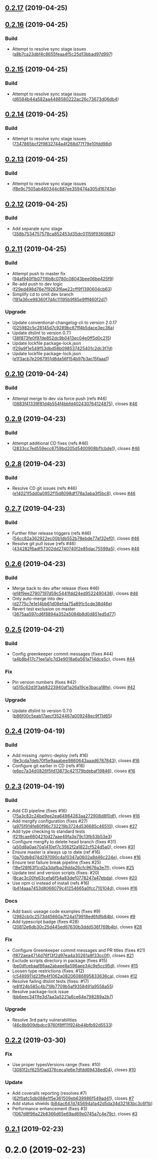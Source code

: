 ## [0.2.17](https://github.com/JustinLivi/redux-keyable/compare/v0.2.16...v0.2.17) (2019-04-25)




## [0.2.16](https://github.com/JustinLivi/redux-keyable/compare/v0.2.15...v0.2.16) (2019-04-25)


### Build

* Attempt to resolve sync stage issues ([a8b7ca23dbf4c8655feaa4f5c25d13bbad97d997](https://github.com/JustinLivi/redux-keyable/commit/a8b7ca23dbf4c8655feaa4f5c25d13bbad97d997))



## [0.2.15](https://github.com/JustinLivi/redux-keyable/compare/v0.2.14...v0.2.15) (2019-04-25)


### Build

* Attempt to resolve sync stage issues ([d6584b44a582aa4488580222ac26c73673d06db4](https://github.com/JustinLivi/redux-keyable/commit/d6584b44a582aa4488580222ac26c73673d06db4))



## [0.2.14](https://github.com/JustinLivi/redux-keyable/compare/v0.2.13...v0.2.14) (2019-04-25)


### Build

* Attempt to resolve sync stage issues ([7347865bcf2f9832744a4f268d77f79e10fdd98d](https://github.com/JustinLivi/redux-keyable/commit/7347865bcf2f9832744a4f268d77f79e10fdd98d))



## [0.2.13](https://github.com/JustinLivi/redux-keyable/compare/v0.2.12...v0.2.13) (2019-04-25)


### Build

* Attempt to resolve sync stage issues ([f8e9c7505ab460344c887ee359474a305d16743e](https://github.com/JustinLivi/redux-keyable/commit/f8e9c7505ab460344c887ee359474a305d16743e))



## [0.2.12](https://github.com/JustinLivi/redux-keyable/compare/v0.2.11...v0.2.12) (2019-04-25)


### Build

* Add separate sync stage ([358b7534757578ca852453d35dc01159f9360882](https://github.com/JustinLivi/redux-keyable/commit/358b7534757578ca852453d35dc01159f9360882))



## [0.2.11](https://github.com/JustinLivi/redux-keyable/compare/v0.2.10...v0.2.11) (2019-04-25)


### Build

* Attempt push to master fix ([94af940f1b07116b8c0780c08043bee06be425f9](https://github.com/JustinLivi/redux-keyable/commit/94af940f1b07116b8c0780c08043bee06be425f9))
* Re-add push to dev logic ([f29ed498d76e7f9263f6ae22cff9f1390604cb63](https://github.com/JustinLivi/redux-keyable/commit/f29ed498d76e7f9263f6ae22cff9f1390604cb63))
* Simplify cd to omit dev branch ([191a36ce98360f7d4c11195b9f85e9fff460f2d7](https://github.com/JustinLivi/redux-keyable/commit/191a36ce98360f7d4c11195b9f85e9fff460f2d7))

### Upgrade

* Update conventional-changelog-cli to version 2.0.17 ([025982c5c28145d7c9289bc67ff4b5dace3ec36a](https://github.com/JustinLivi/redux-keyable/commit/025982c5c28145d7c9289bc67ff4b5dace3ec36a))
* Update dtslint to version 0.7.1 ([38f873fe0f97de852dc9b0413ec04e0ff5d0c215](https://github.com/JustinLivi/redux-keyable/commit/38f873fe0f97de852dc9b0413ec04e0ff5d0c215))
* Update lockfile package-lock.json ([f29a9f1e549f53dbd58b098537425401c2dc3f7d](https://github.com/JustinLivi/redux-keyable/commit/f29a9f1e549f53dbd58b098537425401c2dc3f7d))
* Update lockfile package-lock.json ([e1f3acb7e2067951d8da56f154b97b3ac15faaa1](https://github.com/JustinLivi/redux-keyable/commit/e1f3acb7e2067951d8da56f154b97b3ac15faaa1))



## [0.2.10](https://github.com/JustinLivi/redux-keyable/compare/v0.2.9...v0.2.10) (2019-04-24)


### Build

* Attempt merge to dev via force push (refs #46) ([0883f41339f81d4b554f4bbfd402430764124875](https://github.com/JustinLivi/redux-keyable/commit/0883f41339f81d4b554f4bbfd402430764124875)), closes [#46](https://github.com/JustinLivi/redux-keyable/issues/46)



## [0.2.9](https://github.com/JustinLivi/redux-keyable/compare/v0.2.8...v0.2.9) (2019-04-23)


### Build

* Attempt additional CD fixes (refs #46) ([2833cc7ed559ecc6759bd205d5400908bf1cbde1](https://github.com/JustinLivi/redux-keyable/commit/2833cc7ed559ecc6759bd205d5400908bf1cbde1)), closes [#46](https://github.com/JustinLivi/redux-keyable/issues/46)



## [0.2.8](https://github.com/JustinLivi/redux-keyable/compare/v0.2.7...v0.2.8) (2019-04-23)


### Build

* Resolve CD git issues (refs #46) ([e14021f5dd0a0952f15d8098df178a3aba3f5bc8](https://github.com/JustinLivi/redux-keyable/commit/e14021f5dd0a0952f15d8098df178a3aba3f5bc8)), closes [#46](https://github.com/JustinLivi/redux-keyable/issues/46)



## [0.2.7](https://github.com/JustinLivi/redux-keyable/compare/v0.2.6...v0.2.7) (2019-04-23)


### Build

* Further filter release triggers (refs #46) ([54cc82a362922ec00b1db552b78ebde77af32ef0](https://github.com/JustinLivi/redux-keyable/commit/54cc82a362922ec00b1db552b78ebde77af32ef0)), closes [#46](https://github.com/JustinLivi/redux-keyable/issues/46)
* Resolve git pull issue (refs #46) ([434282f6adf57302dd2740740f2e85dac75599a5](https://github.com/JustinLivi/redux-keyable/commit/434282f6adf57302dd2740740f2e85dac75599a5)), closes [#46](https://github.com/JustinLivi/redux-keyable/issues/46)



## [0.2.6](https://github.com/JustinLivi/redux-keyable/compare/v0.2.5...v0.2.6) (2019-04-23)


### Build

* Merge back to dev after release (fixes #46) ([ef4f9ee27907197d59c5441fdd24ed9522490438](https://github.com/JustinLivi/redux-keyable/commit/ef4f9ee27907197d59c5441fdd24ed9522490438)), closes [#46](https://github.com/JustinLivi/redux-keyable/issues/46)
* Only auto-merge into dev ([d2775c7e1e14bb61d08efda75a891c5cde38d46e](https://github.com/JustinLivi/redux-keyable/commit/d2775c7e1e14bb61d08efda75a891c5cde38d46e))
* Revert test exclusion on master ([3675aa597cd6f8894a352a5084b8d0d851ed5d77](https://github.com/JustinLivi/redux-keyable/commit/3675aa597cd6f8894a352a5084b8d0d851ed5d77))



## [0.2.5](https://github.com/JustinLivi/redux-keyable/compare/v0.2.4...v0.2.5) (2019-04-21)


### Build

* Config greenkeeper commit messages (fixes #44) ([a4b8b417c71ee1a1c7d3e9018a6a561a714dce5c](https://github.com/JustinLivi/redux-keyable/commit/a4b8b417c71ee1a1c7d3e9018a6a561a714dce5c)), closes [#44](https://github.com/JustinLivi/redux-keyable/issues/44)

### Fix

* Pin version numbers (fixes #42) ([a515c62d3f3ab8223940af1a26a19ce3baca18fe](https://github.com/JustinLivi/redux-keyable/commit/a515c62d3f3ab8223940af1a26a19ce3baca18fe)), closes [#42](https://github.com/JustinLivi/redux-keyable/issues/42)

### Upgrade

* Update dtslint to version 0.7.0 ([b86f00c5eab17aecf3524467a009248ec9f11d65](https://github.com/JustinLivi/redux-keyable/commit/b86f00c5eab17aecf3524467a009248ec9f11d65))



## [0.2.4](https://github.com/JustinLivi/redux-keyable/compare/v0.2.3...v0.2.4) (2019-04-19)


### Build

* Add missing .npmrc-deploy (refs #16) ([9e3cda7deb70f5e9aaabee9860643aaad6787843](https://github.com/JustinLivi/redux-keyable/commit/9e3cda7deb70f5e9aaabee9860643aaad6787843)), closes [#16](https://github.com/JustinLivi/redux-keyable/issues/16)
* Configure git earlier in CD (refs #16) ([e6ec7a34d0826f5fd13873c421179bdebaf19846](https://github.com/JustinLivi/redux-keyable/commit/e6ec7a34d0826f5fd13873c421179bdebaf19846)), closes [#16](https://github.com/JustinLivi/redux-keyable/issues/16)



## [0.2.3](https://github.com/JustinLivi/redux-keyable/compare/v0.2.2...v0.2.3) (2019-04-19)


### Build

* Add CD pipeline (fixes #16) ([75a3c82c24be9ee2ea64964263aa272908d8f0df](https://github.com/JustinLivi/redux-keyable/commit/75a3c82c24be9ee2ea64964263aa272908d8f0df)), closes [#16](https://github.com/JustinLivi/redux-keyable/issues/16)
* Add mergify configuration (fixes #27) ([a975f914fe80f96c732219b3724d536685c46510](https://github.com/JustinLivi/redux-keyable/commit/a975f914fe80f96c732219b3724d536685c46510)), closes [#27](https://github.com/JustinLivi/redux-keyable/issues/27)
* Add type checking to standard tests ([f219cae6604210d27aae49fa3e79c13fb53b53e3](https://github.com/JustinLivi/redux-keyable/commit/f219cae6604210d27aae49fa3e79c13fb53b53e3))
* Configure mergify to delete head branch (fixes #31) ([a50d8a0ae70a1410ef7c3562f2a1822cf524d5a0](https://github.com/JustinLivi/redux-keyable/commit/a50d8a0ae70a1410ef7c3562f2a1822cf524d5a0)), closes [#31](https://github.com/JustinLivi/redux-keyable/issues/31)
* Ensure master is always up to date (ref #16) ([0a70db8d74d297090c4a10347a0602a8d46c224e](https://github.com/JustinLivi/redux-keyable/commit/0a70db8d74d297090c4a10347a0602a8d46c224e)), closes [#16](https://github.com/JustinLivi/redux-keyable/issues/16)
* Ensure test failure break pipeline (fixes #25) ([18e128f63f1cd2a3dafba29dda26cfc9676a3e7f](https://github.com/JustinLivi/redux-keyable/commit/18e128f63f1cd2a3dafba29dda26cfc9676a3e7f)), closes [#25](https://github.com/JustinLivi/redux-keyable/issues/25)
* Update test and version scripts (fixes: #20) ([8cac3c00fe63cefa6f54a83def0778247a47ebda](https://github.com/JustinLivi/redux-keyable/commit/8cac3c00fe63cefa6f54a83def0778247a47ebda)), closes [#20](https://github.com/JustinLivi/redux-keyable/issues/20)
* Use npm ci instead of install (refs #16) ([b414aaa7453d8066079c41254665a0fcc710104d](https://github.com/JustinLivi/redux-keyable/commit/b414aaa7453d8066079c41254665a0fcc710104d)), closes [#16](https://github.com/JustinLivi/redux-keyable/issues/16)

### Docs

* Add basic useage code examples (fixes #9) ([2982cb0c2573d45660a7f24a179918ed6fdfb84b](https://github.com/JustinLivi/redux-keyable/commit/2982cb0c2573d45660a7f24a179918ed6fdfb84b)), closes [#9](https://github.com/JustinLivi/redux-keyable/issues/9)
* Add typescript badge (fixes #28) ([20812e6db30c25d445ed67630b3ddd536f769b4b](https://github.com/JustinLivi/redux-keyable/commit/20812e6db30c25d445ed67630b3ddd536f769b4b)), closes [#28](https://github.com/JustinLivi/redux-keyable/issues/28)

### Fix

* Configure Greenkeeper commit messages and PR titles (fixes #21) ([f872aea4714d76f13f2d97ea4a30261a8f33cc0f](https://github.com/JustinLivi/redux-keyable/commit/f872aea4714d76f13f2d97ea4a30261a8f33cc0f)), closes [#21](https://github.com/JustinLivi/redux-keyable/issues/21)
* Exclude scripts directory in package (fixes #15) ([be0dfcebaaf86aa2abaee8a596aee34c9e5cc95d](https://github.com/JustinLivi/redux-keyable/commit/be0dfcebaaf86aa2abaee8a596aee34c9e5cc95d)), closes [#15](https://github.com/JustinLivi/redux-keyable/issues/15)
* Loosen type restrictions (fixes: #12) ([c5489911d23ffe4f1062a08206086895833636ca](https://github.com/JustinLivi/redux-keyable/commit/c5489911d23ffe4f1062a08206086895833636ca)), closes [#12](https://github.com/JustinLivi/redux-keyable/issues/12)
* Resolve failing dtslint tests (fixes: #17) ([e81f24b585c4b719b7709b5af9358491a9558a55](https://github.com/JustinLivi/redux-keyable/commit/e81f24b585c4b719b7709b5af9358491a9558a55))
* Resolve package-lock issue ([bb6eec3411fe3d7aa3a5221a6ce64e798289a2b7](https://github.com/JustinLivi/redux-keyable/commit/bb6eec3411fe3d7aa3a5221a6ce64e798289a2b7))

### Upgrade

* Resolve 3rd party vulnerabilities ([46c8b909dbdcc9760f8ff11f924b44bfb92d5533](https://github.com/JustinLivi/redux-keyable/commit/46c8b909dbdcc9760f8ff11f924b44bfb92d5533))



## [0.2.2](https://github.com/JustinLivi/redux-keyable/compare/v0.2.1...v0.2.2) (2019-03-30)


### Fix

* Use proper typesVersions range (fixes: #10) ([3081f2cf625f0ad376ceca1e6e7dfdd69438ed04](https://github.com/JustinLivi/redux-keyable/commit/3081f2cf625f0ad376ceca1e6e7dfdd69438ed04)), closes [#10](https://github.com/JustinLivi/redux-keyable/issues/10)

### Update

* Add coveralls reporting (resolves #7) ([62f0afc5db088e1f5e361509eb639986f549ad41](https://github.com/JustinLivi/redux-keyable/commit/62f0afc5db088e1f5e361509eb639986f549ad41)), closes [#7](https://github.com/JustinLivi/redux-keyable/issues/7)
* Add status shields ([b84ac647d745694a1a42d5da34d32183bc3c6f1b](https://github.com/JustinLivi/redux-keyable/commit/b84ac647d745694a1a42d5da34d32183bc3c6f1b))
* Performance enhancement (fixes #3) ([1067d8f96a22b8366d65e69ad69e0745a7c4e79c](https://github.com/JustinLivi/redux-keyable/commit/1067d8f96a22b8366d65e69ad69e0745a7c4e79c)), closes [#3](https://github.com/JustinLivi/redux-keyable/issues/3)



## [0.2.1](https://github.com/JustinLivi/redux-keyable/compare/v0.2.0...v0.2.1) (2019-02-23)




# 0.2.0 (2019-02-23)




